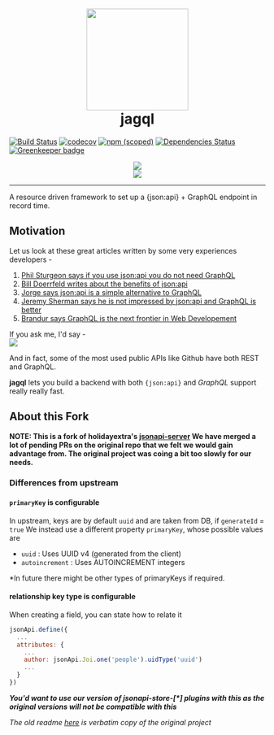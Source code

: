 <h1 align="center">
<img src="https://github.com/jagql/framework/raw/master/resources/images/jagql.svg?sanitize=true" width=200>
<br>
jagql
</h1>

[![Build Status](https://travis-ci.org/jagql/framework.svg?branch=master)](https://travis-ci.org/jagql/framework)
[![codecov](https://codecov.io/gh/jagql/framework/branch/master/graph/badge.svg)](https://codecov.io/gh/jagql/framework)
[![npm (scoped)](https://img.shields.io/npm/v/@jagql/framework.svg?colorB=cb3837)](https://npmjs.com/@jagql/framework)
[![Dependencies Status](https://david-dm.org/jagql/framework.svg)](https://david-dm.org/jagql/framework)
[![Greenkeeper badge](https://badges.greenkeeper.io/jagql/framework.svg)](https://greenkeeper.io/)

<p align="center">
  <a href="https://jagql.github.io/docs/">
    <img src="https://img.shields.io/badge/USAGE-GUIDE-5599dd.svg?longCache=true&style=for-the-badge">
  </a>
  <br>
  <a href="https://jagql.github.io/framework/">
    <img src="https://img.shields.io/badge/DOCS-API_REFERENCE-6699ff.svg?longCache=true&style=for-the-badge">
  </a>
</p>

- - - - - - 


A resource driven framework to set up a {json:api} + GraphQL endpoint in record time. 

## Motivation

Let us look at these great articles written by some very experiences developers - 

 1. [Phil Sturgeon says if you use json:api you do not need GraphQL](https://blog.runscope.com/posts/you-might-not-need-graphql)
 2. [Bill Doerrfeld writes about the benefits of json:api](https://nordicapis.com/the-benefits-of-using-json-api/)
 3. [Jorge says json:api is a simple alternative to GraphQL](https://react-etc.net/entry/json-api-is-a-simple-alternative-to-graphql-and-rest)
 4. [Jeremy Sherman says he is not impressed by json:api and GraphQL is better](https://jeremywsherman.com/blog/2016/07/23/why-im-meh-about-json-api/)
 5. [Brandur says GraphQL is the next frontier in Web Developement](https://brandur.org/api-paradigms)

If you ask me, I'd say -  
![](https://thumbs.gfycat.com/AmazingDamagedAmericanquarterhorse-max-1mb.gif)

And in fact, some of the most used public APIs like Github have both REST and GraphQL.

**jagql** lets you build a backend with both `{json:api}` and _GraphQL_ support really really fast. 


## About this Fork
**NOTE: This is a fork of holidayextra's [jsonapi-server](https://github.com/holidayextras/jsonapi-server)
We have merged a lot of pending PRs on the original repo that we felt we would gain advantage from. The original project
was coing a bit too slowly for our needs.**

### Differences from upstream

#### `primaryKey` is configurable
In upstream, keys are by default `uuid` and are taken from DB, if `generateId` = `true`
We instead use a different property `primaryKey`, whose possible values are

 - `uuid` : Uses UUID v4 (generated from the client)
 - `autoincrement` : Uses AUTOINCREMENT integers

\*In future there might be other types of primaryKeys if required.

#### relationship key type is configurable
When creating a field, you can state how to relate it

```javascript
jsonApi.define({
  ... 
  attributes: {
    ... 
    author: jsonApi.Joi.one('people').uidType('uuid')
    ...
  }
})
```

_**You'd want to use our version of jsonapi-store-\[\*\] plugins with this
as the original versions will not be compatible with this**_

_The old readme [here](README-old.md) is verbatim copy of the original project_
